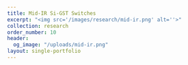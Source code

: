 ```yaml
---
title: Mid-IR Si-GST Switches
excerpt: "<img src='/images/research/mid-ir.png' alt=''>"
collection: research
order_number: 10
header:
  og_image: "/uploads/mid-ir.png"
layout: single-portfolio
---
```


